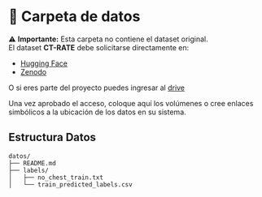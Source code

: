 # 📂 Carpeta de datos

⚠️ **Importante:** Esta carpeta no contiene el dataset original.  
El dataset **CT-RATE** debe solicitarse directamente en:

- [Hugging Face](https://huggingface.co/datasets/ibrahimhamamci/CT-RATE)  
- [Zenodo](https://zenodo.org/records/15052708)  

O si eres parte del proyecto puedes ingresar al [drive](https://drive.google.com/drive/folders/1P4eGyznYPr36o_LxZCF4cbsOpOi2YxEM?usp=sharing)

Una vez aprobado el acceso, coloque aquí los volúmenes o cree enlaces simbólicos a la ubicación de los datos en su sistema.

## Estructura Datos

```
datos/
├── README.md 
├── labels/     
│   ├── no_chest_train.txt               
│   └── train_predicted_labels.csv
```